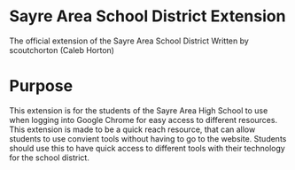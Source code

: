 # Sayre Area School District Extension
The official extension of the Sayre Area School District
Written by scoutchorton (Caleb Horton)

# Purpose
This extension is for the students of the Sayre Area High School to use when logging into Google Chrome for easy access to different resources. This extension is made to be a quick reach resource, that can allow students to use convient tools without having to go to the website. Students should use this to have quick access to different tools with their technology for the school district.
